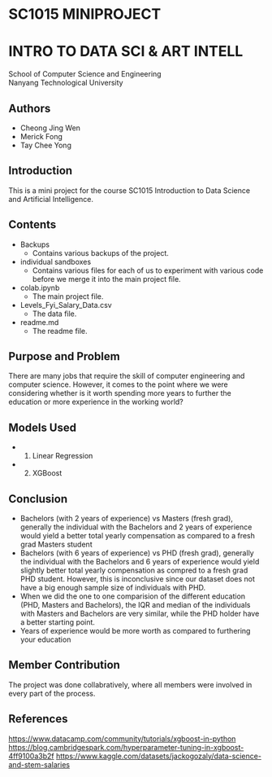 # SC1015 MINIPROJECT
# INTRO TO DATA SCI & ART INTELL
School of Computer Science and Engineering  
Nanyang Technological University

## Authors
* Cheong Jing Wen
* Merick Fong
* Tay Chee Yong
## Introduction
This is a mini project for the course SC1015 Introduction to Data Science and Artificial Intelligence.
## Contents
* Backups
    * Contains various backups of the project.
* individual sandboxes
    * Contains various files for each of us to experiment with various code before we merge it into the main project file.
* colab.ipynb
    * The main project file.
* Levels_Fyi_Salary_Data.csv
    * The data file.
* readme.md
    * The readme file.
## Purpose and Problem
There are many jobs that require the skill of computer engineering and computer science. However, it comes to the point where we were considering whether is it worth spending more years to further the education or more experience in the working world?
## Models Used
* 1. Linear Regression
* 2. XGBoost 
## Conclusion 
* Bachelors (with 2 years of experience) vs Masters (fresh grad), generally the individual with the Bachelors and 2 years of experience would yield a better total yearly compensation as compared to a fresh grad Masters student 
* Bachelors (with 6 years of experience) vs PHD (fresh grad), generally the individual with the Bachelors and 6 years of experience would yield slightly better total yearly compensation as compred to a fresh grad PHD student. However, this is inconclusive since our dataset does not have a big enough sample size of individuals with PHD. 
* When we did the one to one comparision of the different education (PHD, Masters and Bachelors), the IQR and median of the individuals with Masters and Bachelors are very similar, while the PHD holder have a better starting point. 
* Years of experience would be more worth as compared to furthering your education 

## Member Contribution
The project was done collabratively, where all members were involved in every part of the process.

## References
https://www.datacamp.com/community/tutorials/xgboost-in-python
https://blog.cambridgespark.com/hyperparameter-tuning-in-xgboost-4ff9100a3b2f
https://www.kaggle.com/datasets/jackogozaly/data-science-and-stem-salaries
